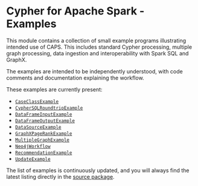 # Cypher for Apache Spark - Examples

This module contains a collection of small example programs illustrating intended use of CAPS.
This includes standard Cypher processing, multiple graph processing, data ingestion and interoperability with
Spark SQL and GraphX. 

The examples are intended to be independently understood, with code comments and documentation
explaining the workflow. 

These examples are currently present: 

* [`CaseClassExample`](src/main/scala/org/opencypher/spark/examples/CaseClassExample.scala)
* [`CypherSQLRoundtripExample`](src/main/scala/org/opencypher/spark/examples/CypherSQLRoundtripExample.scala)
* [`DataFrameInputExample`](src/main/scala/org/opencypher/spark/examples/DataFrameInputExample.scala)
* [`DataFrameOutputExample`](src/main/scala/org/opencypher/spark/examples/DataFrameOutputExample.scala)
* [`DataSourceExample`](src/main/scala/org/opencypher/spark/examples/DataSourceExample.scala)
* [`GraphXPageRankExample`](src/main/scala/org/opencypher/spark/examples/GraphXPageRankExample.scala)
* [`MultipleGraphExample`](src/main/scala/org/opencypher/spark/examples/MultipleGraphExample.scala)
* [`Neo4jWorkflow`](src/main/scala/org/opencypher/spark/examples/Neo4jWorkflow.scala)
* [`RecommendationExample`](src/main/scala/org/opencypher/spark/examples/RecommendationExample.scala)
* [`UpdateExample`](src/main/scala/org/opencypher/spark/examples/UpdateExample.scala)

The list of examples is continuously updated, and you will always find the latest listing directly in the [source package](src/main/scala/org/opencypher/spark/examples/).
